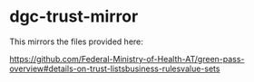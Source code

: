 # dgc-trust-mirror

This mirrors the files provided here:

https://github.com/Federal-Ministry-of-Health-AT/green-pass-overview#details-on-trust-listsbusiness-rulesvalue-sets